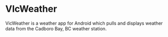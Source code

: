 # VIcWeather
VicWeather is a weather app for Android which pulls and displays weather data from the Cadboro Bay, BC weather station. 
